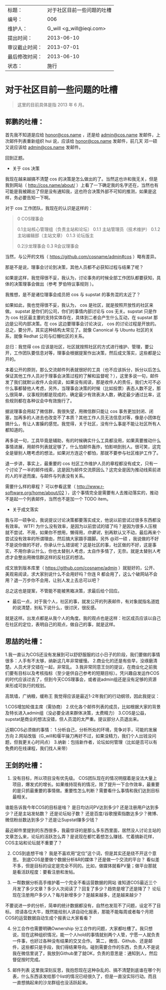 <table>
    <tr>
        <td>标题：</td>
        <td>对于社区目前一些问题的吐槽</td>
    </tr>
    <tr>
        <td>编号：</td>
        <td>006</td>
    </tr>
    <tr>
        <td>维护人：</td>
        <td>G_will &lt;g_will@ieqi.com&gt;</td>
    </tr>
    <tr>
        <td>提出时间：</td>
        <td> 2013-06-10 </td>
    </tr>
    <tr>
        <td>审议截止时间：</td>
        <td> 2013-07-01 </td>
    </tr>
    <tr>
        <td>最后修改时间：</td>
        <td> 2013-06-10 </td>
    </tr>
    <tr>
        <td>状态：</td>
        <td>施行</td>
    </tr> 
</table>

# 对于社区目前一些问题的吐槽

> 这里的目前具体是指 2013 年 6 月。

## 郭鹏的吐槽：

首先我不知道是应给 honor@cos.name ，还是给 admin@cos.name 发邮件，上次邮件列表重新组织 hui 说，应该给 honor@cos.name 发邮件，前几天 邓一硕 又说应该给 admin@cos.name 发邮件。

回到正题。

-  关于 cos 决策

我现在越来越搞不清楚 cos 的决策是怎么做出的了。当然这也许和我无关，但是我到网站（ http://cos.name/about/ ）上看了一下确定我的名字还在，当然也有可能是我被踢出了但是没有通知我，这也符合决策外部不可知的推测，如果是这样，务必要告知一下啊。

对于 cos 工作团队，我现在的认识是这样的：

>   0 COS理事会
>   
>   0.1主站核心管理组（负责主站和论坛）
>   0.1.1 主站管理员（技术维护）
>   0.1.2 主站编辑部（主站文章）
>   0.1.3 论坛版主
>
>   0.2沙龙理事会
>   0.3 R会议理事会

当然，与公开的文档（ https://github.com/cosname/admin#cos ）略有差异。

那是不是说，理事会讨论到决策，其他人员都不必获知过程与结果了呢？

如果是这样，我觉得很不妥，我认为，讨论事务的时候全部工作团队都要获知，具体的决策理事会做出（参考 罗伯特议事规则 ）。

我推想，是不是诸位理事会成员把 cos 与 supstat 的事务混的太近了？

如果如此，我也觉得很不妥，我认为， cos 是社区，就是按照开放性的社区来做。 supstat 是你们的公司，你们的事情内部讨论与 cos 无关。supstat 只是作为 cos 社区最主要的支持实体存在，具体到二者会产生什么互动，在 supstat 那边是公司内部决策。在 cos 这边要理事会讨论决议， cos 的讨论过程是开放的。总之，要分开。其实这种结构太常见了。就像 Canonical 与 Ubuntu 社区的关系，就像 Redhat 公司与红帽社区的关系。

总归：我觉得 cos 应该是社区，社区就按照社区的方式进行维护、管理，要公开，工作团队要信息对等，理事会根据提案作出决策，然后成文落实，这些都是公开的。

本着公开的原则，那么交流邮件列表就很好的工具（也不应该拆分，拆分以后怎么保证其他工作人员对于理事会决策过程的了解和监督呢？），这里多说一句，邮件发了我们就默认收件人会阅读，如果没有阅读，那是收件人的责任，我们大可不必什么事都替他人考虑，另外，当理事会决策的时候（比如投票）表态人数不足，那么很简单，议事规则都是现成的，确定最少有效表决人数，确定最少通过比率，这些规则都在各种议会中有效施行了。

据说理事会用起了微信群，我很失望，用微信群只能让 cos 事务更加封闭、闭塞，加再多的人进去也改变不了本质？其他工作人员无法信息对等，像是小团体在搞什么，有让人害臊的感觉。我觉得，关于社区，没有什么事是不能让社区所有人都知道的。

再多说一句，工具毕竟是辅助，有的时候确实什么工具都没用，如果真要推动什么事情进展，用邮件列表就足够了，什么怕邮件轰炸，怕影响到别人。很可笑，这完全是替别人瞎考虑的想法，如果对方连这个都怕，那就不要参与社区维护工作了。

退一步讲，事实上，最重要的 cos 社区工作维护人员的章程都没有成文，只有一个讨论了一半的邮件线索，这是因为邮件交流原因么？这完全是因为推动线索前进的人的半途而废。与邮件与列表没有关系。

需要什么样的章程？ 可以参看这里（ http://www.r-software.org/home/about/02 ），这个事情完全是需要有人去推动落实的，推动不是起一个列表邮件，当然也不是加一个 TODO item。

- 关于成文落实

我与邓一硕争论，我说提议讨论决策都要落实成文，他说以前尝试过很多东西都没有效率。
WTF! 为什么没有效率，是因为以前尝试的错了吗？是因为很多人压根就不尝试、不用，如果你不想用，懒得用，*你要说*，别再默认又不动，最后再来个尝试没有效率的所谓理由，然后搞大家蹑手蹑脚。另外 @邓一硕 ，我说做的不好不是说你做的不好，你承认什么错误呢？这是社区的事，社区做的不好，这是事实，不用你承认什么，你也太替别人考虑，太自作多情了，无奈。就是太替别人考虑才会整出用微信群这样的反社区的想法。

成文放到版本库里（ https://github.com/cosname/admin ）就挺好的，公开、美观易阅读，求大家别说什么不会用好吗？你连 R 都会用了，这么个破网站不会用？退一万步你不会用，让别人发上去总可以吧？

总之这也是提案，不管能不能被黑箱决策，求最后给个回应。

- 最后一点，对于我个人，社区的事，就发公开的列表邮件，有对象就指名道姓的说清楚，别私下说什么，很讨厌，很反感。


就是这样。出发点都是从我个人的角度。我的观点也是这样：社区成员应该以自己在社区的定位，表明自己的观点，做自己的事，就是这样。

## 思喆的吐槽：

1.我一直认为COS还没有发展到可以舒舒服服的过小日子的阶段，我们要做的事情很多：人手有不太够，纳新这几年非常缓慢。
2.商业化的还是有些早，没琢磨清楚。人员犬牙交错在一起，非常乱。
3.我非常同意王剑的提议，在商业化之前我们要有目标以及考核指标（至少是供自己参考的短期目标）。凭兴趣自发运作COS的时代应该过去了，但到今天COS理事会，或者说admin组还是没有足够的资源来形成可执行的规划。

高筑墙，广纳粮，缓称王 我觉得应该是最近1-2年我们的行动纲领，因此我提议：

1.COS增加轮值主席（需协商）
2.优化各个邮件列表的成员，比如根据大家的背景及特长进入admin组（没必要全进来群体决策，太费精力）
3.COS是公益，supstat是商业的想法没错，但人员混的太严重。提议部分人员退出来。

近期COS必须做的事情：
1.分析自己，分析所处的环境，竞争对手，可能的发展方向
2.网站改版（G_will和堰平操刀再好不过，如果没精力，我们个人出钱没问题，但我更关心时间点）
3.纳新：包括新作者，论坛如何管理（比如是否可以有免费的在线课程，我们找人来带）

## 王剑的吐槽：
1. 没有目标，所以项目没有优先级。
COS团队现在的情况明摆着是没法大量上项目，爆发式的增长。如果维持现有的情况，除了提升一下合作效率，最重要的是只抓最重要的事情做。重要性怎么判断？需要看什么事情和我们达到目标最相关。

谁能告诉我今年COS的目标是啥？ 是日均访问PV达到多少? 还是注册用户达到多少？还是主站发帖数？ 还是论坛帖子数？
还是百度/谷歌搜索指数达多少？微博、微信粉丝数达到多少？还是让Supstat赚多少钱？

最近邮件里提到的东西很多，我最惊讶的是那么多东西里面，居然没人讨论主站的文章怎么来，论坛的活跃怎么弄？是说现在都忙着想怎么赚钱、忙着搞新花样，COS主站和论坛就不重要了？

2. COS到底想干啥？
我是不喜欢用“定位”这个词，但是其实还是绕不开这个意思。 到底COS是要做个数据分析&R的媒体？还是做一个交流的平台？
看似差不多，但是目标的设定是完全不同的。比如，做媒体就看PV量；做平台那就是看活跃程度：要看注册和发帖。

3. 一帮数据分析高手维护着一个完全不看运营数据的网站
谁知道COS最近三个月发了多少文章？多少人次阅读了？回复了多少？趋势是增了还是降了？
论坛现在注册用户多少人？每月新增多少？是越来越多，还是越来越少？

不要说进一步的分析，简单的统计数据都没有，自然也发现不了问题，设定不了目标。
烦请各位大牛，既然能给别人讲自动化报表，那能不能每周或者每个月把COS的运营数据自动生成个报表让大家看看？

4. 分工合作也需要明确Ownership
分工合作的问题，大家都吐槽了。我只想说，现在这种组织情况，能一个人hold的事情就别两个人管，宁愿一人就负责一件事，也好过各种没有结果的交叉合作。
第二，微信、Github、还是邮件，这些都只是手段，我们得结果导向。碰到需要合作的东西，负责人不是说我在微信里说了，我放到Github里了就OK，负责的意思是：通知到人，然后督促按时完成。

5. 邮件列表
这里我深刻反思，我抱怨现在这种杂乱的、搞不清楚到底谁在哪个列表，什么东西该发给那个list的情况已经很久了，但是一直没实际行动。而且一直想搞起来的沙龙群组也没活跃起来。